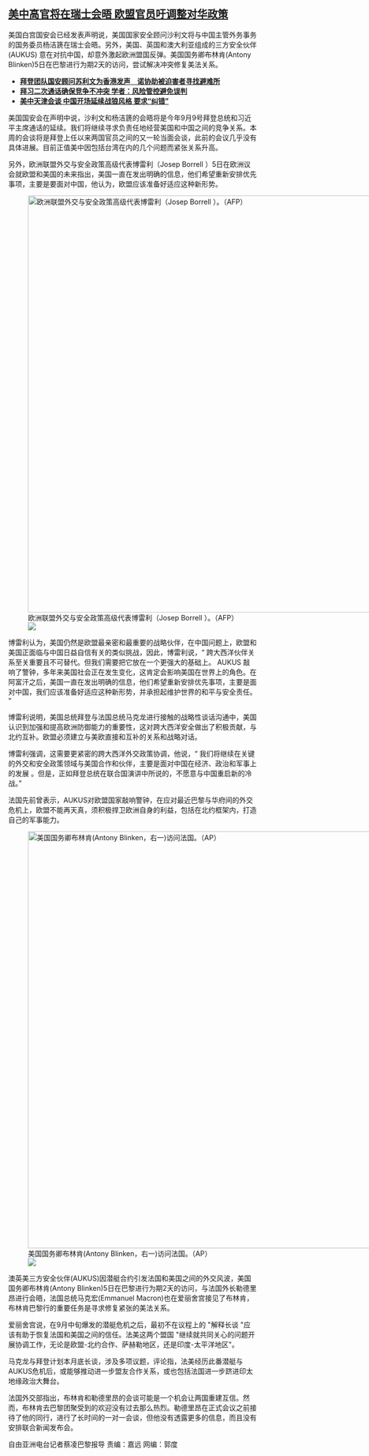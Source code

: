 <!--1633461780000-->
[美中高官将在瑞士会晤    欧盟官员吁调整对华政策](https://www.rfa.org/mandarin/yataibaodao/junshiwaijiao/cl-10052021141742.html)
------

<p>美国白宫国安会已经发表声明说，美国国家安全顾问沙利文将与中国主管外务事务的国务委员杨洁篪在瑞士会晤。另外，美国、英国和澳大利亚组成的三方安全伙伴(AUKUS) 意在对抗中国，却意外激起欧洲盟国反弹。美国国务卿布林肯(Antony Blinken)5日在巴黎进行为期2天的访问，尝试解决冲突修复美法关系。</p><ul><li><strong><a href="https://www.rfa.org/mandarin/Xinwen/9-12092020135819.html">拜登团队国安顾问苏利文为香港发声　诺协助被迫害者寻找避难所</a></strong></li><li><strong><a href="https://www.rfa.org/mandarin/yataibaodao/junshiwaijiao/hx0910a-09102021073847.html">拜习二次通话确保竞争不冲突 学者：风险管控避免误判</a></strong></li><li><a href="https://www.rfa.org/mandarin/yataibaodao/hcm0726a-07262021054910.html"><strong>美中天津会谈 中国开场延续战狼风格 要求“纠错”</strong></a></li></ul><p>美国国安会在声明中说，沙利文和杨洁篪的会晤将是今年9月9号拜登总统和习近平主席通话的延续。我们将继续寻求负责任地经营美国和中国之间的竞争关系。本周的会谈将是拜登上任以来两国官员之间的又一轮当面会谈，此前的会议几乎没有具体进展。目前正值美中因包括台湾在内的几个问题而紧张关系升高。</p><p>另外，欧洲联盟外交与安全政策高级代表博雷利（Josep Borrell ）5日在欧洲议会就欧盟和美国的未来指出，美国一直在发出明确的信息，他们希望重新安排优先事项，主要是要面对中国，他认为，欧盟应该准备好适应这种新形势。</p><p></p><p><figure class="image-richtext image-inline captioned" style="width:1500px;"><img alt="欧洲联盟外交与安全政策高级代表博雷利（Josep Borrell ）。（AFP）" height="844" src="https://www.rfa.org/mandarin/yataibaodao/junshiwaijiao/cl-10052021141742.html/000_9p62zd.jpg/@@images/8cc0c353-d208-41c2-be15-a315a3dd8bc4.jpeg" title="3" width="1500"/><figcaption class="image-caption">欧洲联盟外交与安全政策高级代表博雷利（Josep Borrell ）。（AFP）</figcaption><small></small><div id="zoomattribute"><a data-caption="欧洲联盟外交与安全政策高级代表博雷利（Josep Borrell ）。（AFP）" data-fancybox="" href="https://www.rfa.org/mandarin/yataibaodao/junshiwaijiao/cl-10052021141742.html/000_9p62zd.jpg" id="single_image" title="欧洲联盟外交与安全政策高级代表博雷利（Josep Borrell ）。（AFP）"><img src="/++plone++rfa-resources/img/icon-zoom.png"/></a></div></figure></p><p>博雷利认为，美国仍然是欧盟最亲密和最重要的战略伙伴，在中国问题上，欧盟和美国正面临与中国日益自信有关的类似挑战，因此，博雷利说，“ 跨大西洋伙伴关系至关重要且不可替代。但我们需要把它放在一个更强大的基础上。 AUKUS 敲响了警钟，多年来美国社会正在发生变化，这肯定会影响美国在世界上的角色。在阿富汗之后，美国一直在发出明确的信息，他们希望重新安排优先事项，主要是面对中国，我们应该准备好适应这种新形势，并承担起维护世界的和平与安全责任。 ”</p><p>博雷利说明，美国总统拜登与法国总统马克龙进行接触的战略性谈话沟通中，美国认识到加强和提高欧洲防御能力的重要性，这对跨大西洋安全做出了积极贡献，与北约互补。欧盟必须建立与美欧直接和互补的关系和战略对话。</p><p>博雷利强调，这需要更紧密的跨大西洋外交政策协调，他说，“ 我们将继续在关键的外交和安全政策领域与美国合作和伙伴，主要是面对中国在经济、政治和军事上的发展 。但是，正如拜登总统在联合国演讲中所说的，不愿意与中国重启新的冷战。”</p><p>法国先前曾表示，AUKUS对欧盟国家敲响警钟，在应对最近巴黎与华府间的外交危机上，欧盟不能再天真，须积极捍卫欧洲自身的利益，包括在北约框架内，打造自己的军事能力。</p><p></p><p><figure class="image-richtext image-inline captioned" style="width:1500px;"><img alt="美国国务卿布林肯(Antony Blinken，右一)访问法国。（AP）" height="844" src="https://www.rfa.org/mandarin/yataibaodao/junshiwaijiao/cl-10052021141742.html/ap21278329195354-1.jpg/@@images/b9523cca-e9ef-4728-9947-7483e3b1c8c1.jpeg" title="2" width="1500"/><figcaption class="image-caption">美国国务卿布林肯(Antony Blinken，右一)访问法国。（AP）</figcaption><small></small><div id="zoomattribute"><a data-caption="美国国务卿布林肯(Antony Blinken，右一)访问法国。（AP）" data-fancybox="" href="https://www.rfa.org/mandarin/yataibaodao/junshiwaijiao/cl-10052021141742.html/ap21278329195354-1.jpg" id="single_image" title="美国国务卿布林肯(Antony Blinken，右一)访问法国。（AP）"><img src="/++plone++rfa-resources/img/icon-zoom.png"/></a></div></figure></p><p>澳英美三方安全伙伴(AUKUS)因潜艇合约引发法国和美国之间的外交风波，美国国务卿布林肯(Antony Blinken)5日在巴黎进行为期2天的访问，与法国外长勒德里昂进行会晤，法国总统马克宏(Emmanuel Macron)也在爱丽舍宫接见了布林肯，布林肯巴黎行的重要任务是寻求修复紧张的美法关系。</p><p>爱丽舍宫说，在9月中旬爆发的潜艇危机之后，最初不在议程上的 "解释长谈 "应该有助于恢复法国和美国之间的信任。法美这两个盟国 "继续就共同关心的问题开展协调工作，无论是欧盟-北约合作、萨赫勒地区，还是印度-太平洋地区"。</p><p>马克龙与拜登计划本月底长谈，涉及多项议题，评论指，法美经历此番潜艇与AUKUS危机后，或能够推动进一步盟友合作关系，或也包括法国进一步跻进印太地缘政治大舞台。</p><p>法国外交部指出，布林肯和勒德里昂的会谈可能是一个机会让两国重建互信。然而，布林肯去巴黎团聚受到的欢迎没有过去那么热烈。勒德里昂在正式会议之前接待了他的同行，进行了长时间的一对一会谈，但他没有透露更多的信息，而且没有安排联合新闻发布会。</p><p></p><p>自由亚洲电台记者蔡凌巴黎报导 责编：嘉远 网编：郭度</p>
